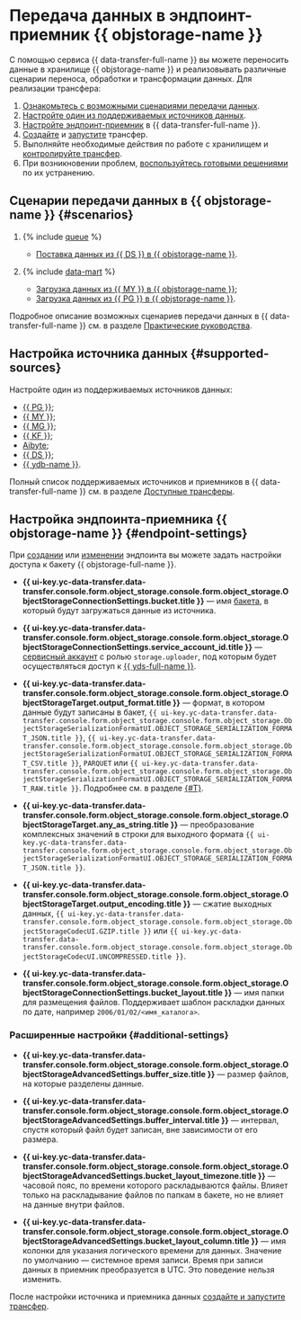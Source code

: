# Передача данных в эндпоинт-приемник {{ objstorage-name }}

С помощью сервиса {{ data-transfer-full-name }} вы можете переносить данные в хранилище {{ objstorage-name }} и реализовывать различные сценарии переноса, обработки и трансформации данных. Для реализации трансфера:

1. [Ознакомьтесь с возможными сценариями передачи данных](#scenarios).
1. [Настройте один из поддерживаемых источников данных](#supported-sources).
1. [Настройте эндпоинт-приемник](#endpoint-settings) в {{ data-transfer-full-name }}.
1. [Cоздайте](../../transfer.md#create) и [запустите](../../transfer.md#activate) трансфер.
1. Выполняйте необходимые действия по работе с хранилищем и [контролируйте трансфер](../../monitoring.md).
1. При возникновении проблем, [воспользуйтесь готовыми решениями](../../../../data-transfer/troubleshooting/index.md) по их устранению.

## Сценарии передачи данных в {{ objstorage-name }} {#scenarios}

1. {% include [queue](../../../../_includes/data-transfer/scenario-captions/queue.md) %}
    
    * [Поставка данных из {{ DS }} в {{ objstorage-name }}](../../../tutorials/yds-to-objstorage.md).   

1. {% include [data-mart](../../../../_includes/data-transfer/scenario-captions/storage.md) %}
    
    * [Загрузка данных из {{ MY }} в {{ objstorage-name }}](../../../tutorials/mmy-objs-migration.md);
    * [Загрузка данных из {{ PG }} в {{ objstorage-name }}](../../../tutorials/mpg-to-objstorage.md).

Подробное описание возможных сценариев передачи данных в {{ data-transfer-full-name }} см. в разделе [Практические руководства](../../../tutorials/index.md).

## Настройка источника данных {#supported-sources}

Настройте один из поддерживаемых источников данных:

* [{{ PG }}](../source/postgresql.md);
* [{{ MY }}](../source/mysql.md);
* [{{ MG }}](../source/mongodb.md);
* [{{ KF }}](../source/kafka.md);
* [Aibyte](../../../transfer-matrix.md#airbyte);
* [{{ DS }}](../source/data-streams.md);
* [{{ ydb-name }}](../source/ydb.md).

Полный список поддерживаемых источников и приемников в {{ data-transfer-full-name }} см. в разделе [Доступные трансферы](../../../transfer-matrix.md).

## Настройка эндпоинта-приемника {{ objstorage-name }} {#endpoint-settings}

При [создании](../index.md#create) или [изменении](../index.md#update) эндпоинта вы можете задать настройки доступа к бакету {{ objstorage-full-name }}.


* **{{ ui-key.yc-data-transfer.data-transfer.console.form.object_storage.console.form.object_storage.ObjectStorageConnectionSettings.bucket.title }}** — имя [бакета](../../../../storage/concepts/bucket.md), в который будут загружаться данные из источника.

* **{{ ui-key.yc-data-transfer.data-transfer.console.form.object_storage.console.form.object_storage.ObjectStorageConnectionSettings.service_account_id.title }}** — [сервисный аккаунт](../../../../iam/concepts/users/service-accounts.md) с ролью `storage.uploader`, под которым будет осуществляться доступ к [{{ yds-full-name }}](../../../../data-streams/).


* **{{ ui-key.yc-data-transfer.data-transfer.console.form.object_storage.console.form.object_storage.ObjectStorageTarget.output_format.title }}** — формат, в котором данные будут записаны в бакет, `{{ ui-key.yc-data-transfer.data-transfer.console.form.object_storage.console.form.object_storage.ObjectStorageSerializationFormatUI.OBJECT_STORAGE_SERIALIZATION_FORMAT_JSON.title }}`, `{{ ui-key.yc-data-transfer.data-transfer.console.form.object_storage.console.form.object_storage.ObjectStorageSerializationFormatUI.OBJECT_STORAGE_SERIALIZATION_FORMAT_CSV.title }}`, `PARQUET` или `{{ ui-key.yc-data-transfer.data-transfer.console.form.object_storage.console.form.object_storage.ObjectStorageSerializationFormatUI.OBJECT_STORAGE_SERIALIZATION_FORMAT_RAW.title }}`. Подробнее см. в разделе [{#T}](../../../concepts/serializer.md#serializer-s3).

* **{{ ui-key.yc-data-transfer.data-transfer.console.form.object_storage.console.form.object_storage.ObjectStorageTarget.any_as_string.title }}** — преобразование комплексных значений в строки для выходного формата `{{ ui-key.yc-data-transfer.data-transfer.console.form.object_storage.console.form.object_storage.ObjectStorageSerializationFormatUI.OBJECT_STORAGE_SERIALIZATION_FORMAT_JSON.title }}`.

* **{{ ui-key.yc-data-transfer.data-transfer.console.form.object_storage.console.form.object_storage.ObjectStorageTarget.output_encoding.title }}** — сжатие выходных данных, `{{ ui-key.yc-data-transfer.data-transfer.console.form.object_storage.console.form.object_storage.ObjectStorageCodecUI.GZIP.title }}` или `{{ ui-key.yc-data-transfer.data-transfer.console.form.object_storage.console.form.object_storage.ObjectStorageCodecUI.UNCOMPRESSED.title }}`.

* **{{ ui-key.yc-data-transfer.data-transfer.console.form.object_storage.console.form.object_storage.ObjectStorageConnectionSettings.bucket_layout.title }}** — имя папки для размещения файлов. Поддерживает шаблон раскладки данных по дате, например `2006/01/02/<имя_каталога>`.

### Расширенные настройки {#additional-settings}

* **{{ ui-key.yc-data-transfer.data-transfer.console.form.object_storage.console.form.object_storage.ObjectStorageAdvancedSettings.buffer_size.title }}** — размер файлов, на которые разделены данные.

* **{{ ui-key.yc-data-transfer.data-transfer.console.form.object_storage.console.form.object_storage.ObjectStorageAdvancedSettings.buffer_interval.title }}** — интервал, спустя который файл будет записан, вне зависимости от его размера.

* **{{ ui-key.yc-data-transfer.data-transfer.console.form.object_storage.console.form.object_storage.ObjectStorageAdvancedSettings.bucket_layout_timezone.title }}** — часовой пояс, по времени которого раскладываются файлы. Влияет только на раскладывание файлов по папкам в бакете, но не влияет на данные внутри файлов.

* **{{ ui-key.yc-data-transfer.data-transfer.console.form.object_storage.console.form.object_storage.ObjectStorageAdvancedSettings.bucket_layout_column.title }}** — имя колонки для указания логического времени для данных. Значение по умолчанию — системное время записи. Время при записи данных в приемник преобразуется в UTC. Это поведение нельзя изменить.

После настройки источника и приемника данных [создайте и запустите трансфер](../../transfer.md#create).